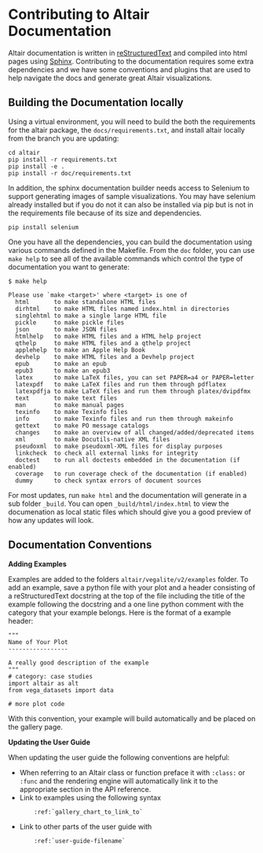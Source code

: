 # Contributing to Altair Documentation

Altair documentation is written in [reStructuredText](http://docutils.sourceforge.net/rst.html) and compiled into html pages using [Sphinx](http://www.sphinx-doc.org/en/master/). Contributing to the documentation requires some extra dependencies and we have some conventions and plugins that are used to help navigate the docs and generate great Altair visualizations. 

## Building the Documentation locally

Using a virtual environment, you will need to build the both the requirements for the altair package,  the `docs/requirements.txt`, and install altair locally from the branch you are updating: 

```
cd altair
pip install -r requirements.txt
pip install -e . 
pip install -r doc/requirements.txt
```
In addition, the sphinx documentation builder needs access to Selenium to support generating images of sample visualizations. You may have selenium already installed but if you do not it can also be installed via pip but is not in the requirements file because of its size and dependencies. 

```
pip install selenium
```

One you have all the dependencies, you can build the documentation using various commands defined in the Makefile. From the `doc` folder, you can use `make help` to see all of the available commands which control the type of documentation you want to generate:

```
$ make help

Please use `make <target>' where <target> is one of
  html       to make standalone HTML files
  dirhtml    to make HTML files named index.html in directories
  singlehtml to make a single large HTML file
  pickle     to make pickle files
  json       to make JSON files
  htmlhelp   to make HTML files and a HTML help project
  qthelp     to make HTML files and a qthelp project
  applehelp  to make an Apple Help Book
  devhelp    to make HTML files and a Devhelp project
  epub       to make an epub
  epub3      to make an epub3
  latex      to make LaTeX files, you can set PAPER=a4 or PAPER=letter
  latexpdf   to make LaTeX files and run them through pdflatex
  latexpdfja to make LaTeX files and run them through platex/dvipdfmx
  text       to make text files
  man        to make manual pages
  texinfo    to make Texinfo files
  info       to make Texinfo files and run them through makeinfo
  gettext    to make PO message catalogs
  changes    to make an overview of all changed/added/deprecated items
  xml        to make Docutils-native XML files
  pseudoxml  to make pseudoxml-XML files for display purposes
  linkcheck  to check all external links for integrity
  doctest    to run all doctests embedded in the documentation (if enabled)
  coverage   to run coverage check of the documentation (if enabled)
  dummy      to check syntax errors of document sources

```
For most updates, run `make html` and the documentation will generate in a sub folder `_build`. You can open `_build/html/index.html` to view the documenation as local static files which should give you a good preview of how any updates will look. 

## Documentation Conventions

**Adding Examples**

Examples are added to the folders `altair/vegalite/v2/examples` folder. To add an example, save a python file with your plot and a header consisting of a reStructuredText docstring at the top of the file including the title of the example following the docstring and a one line python comment with the category that your example belongs. Here is the format of a example header: 

```
"""
Name of Your Plot
-----------------

A really good description of the example
"""
# category: case studies 
import altair as alt
from vega_datasets import data

# more plot code
```
With this convention, your example will build automatically and be placed on the gallery page. 

**Updating the User Guide**

When updating the user guide the following conventions are helpful: 

* When referring to an Altair class or function preface it with ``:class:`` or ``:func`` and the rendering engine will automatically link it to the appropriate section in the API reference. 
* Link to examples using the following syntax 
    ```
        :ref:`gallery_chart_to_link_to`
    ```
* Link to other parts of the user guide with
    ```
        :ref:`user-guide-filename`
    ```



